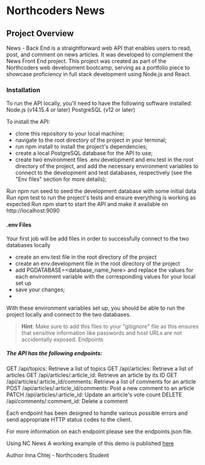 # Northcoders News

## Project Overview
News - Back End is a straightforward web API that enables users to read, post, and comment on news articles. It was developed to complement the News Front End project. This project was created as part of the Northcoders web development bootcamp, serving as a portfolio piece to showcase proficiency in full stack development using Node.js and React.

### Installation
To run the API locally, you'll need to have the following software installed:
Node.js (v14.15.4 or later) PostgreSQL (v12 or later)

To install the API:
- clone this repository to your local machine;
- navigate to the root directory of the project in your terminal;
- run npm install to install the project's dependencies;
- create a local PostgreSQL database for the API to use;
- create two environment files .env.development and env.test in the root directory of the project, and add the necessary environment variables   to connect to the development and test databases, respectively (see the "Env files" section for more details);

Run npm run seed to seed the development database with some initial data Run npm test to run the project's tests and ensure everything is working as expected Run npm start to start the API and make it available on http://localhost:9090

#### .env Files

Your first job will be add files in order to successfully connect to the two databases locally

- create an env.test file in the root directory of the project
- create an env.development file in the root directory of the project
- add PGDATABASE=<database_name_here> and replace the values for each environment variable with the corresponding values for your local set up
- save your changes;
- 
With these environment variables set up, you should be able to run the project locally and connect to the two databases.

>**Hint**: Make sure to add this files to your "gitignore" file as this ensures that sensitive information like passwords and host URLs are not accidentally exposed.
Endpoints

##### The API has the following endpoints:

GET /api/topics: Retrieve a list of topics 
GET /api/articles: Retrieve a list of articles 
GET /api/articles/:article_id: Retrieve an article by its ID 
GET /api/articles/:article_id/comments: Retrieve a list of comments for an article 
POST /api/articles/:article_id/comments: Post a new comment to an article 
PATCH /api/articles/:article_id: Update an article's vote count 
DELETE /api/comments/:comment_id: Delete a comment

Each endpoint has been designed to handle various possible errors and send appropriate HTTP status codes to the client.

For more information on each endpoint please see the endpoints.json file.

Using NC News
A working example of this demo is published [here](https://newsbackend.inna.codes/api)

Author
Inna Chtej - Northcoders Student

